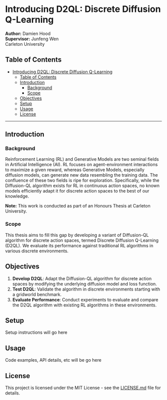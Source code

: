 # Introducing D2QL: Discrete Diffusion Q-Learning

**Author:** Damien Hood  
**Supervisor:** Junfeng Wen  
Carleton University  

## Table of Contents
- [Introducing D2QL: Discrete Diffusion Q-Learning](#introducing-d2ql-discrete-diffusion-q-learning)
  - [Table of Contents](#table-of-contents)
  - [Introduction](#introduction)
    - [Background](#background)
    - [Scope](#scope)
  - [Objectives](#objectives)
  - [Setup](#setup)
  - [Usage](#usage)
  - [License](#license)

---

## Introduction

### Background
Reinforcement Learning (RL) and Generative Models are two seminal fields in Artificial Intelligence (AI). RL focuses on agent-environment interactions to maximize a given reward, whereas Generative Models, especially diffusion models, can generate new data resembling the training data. The confluence of these two fields is ripe for exploration. Specifically, while the Diffusion-QL algorithm exists for RL in continuous action spaces, no known models efficiently adapt it for discrete action spaces to the best of our knowledge.

**Note:** This work is conducted as part of an Honours Thesis at Carleton University.

### Scope
This thesis aims to fill this gap by developing a variant of Diffusion-QL algorithm for discrete action spaces, termed Discrete Diffusion Q-Learning (D2QL). We evaluate its performance against traditional RL algorithms in various discrete environments.

## Objectives

1. **Develop D2QL**: Adapt the Diffusion-QL algorithm for discrete action spaces by modifying the underlying diffusion model and loss function.
2. **Test D2QL**: Validate the algorithm in discrete environments starting with a gridworld benchmark.
3. **Evaluate Performance**: Conduct experiments to evaluate and compare the D2QL algorithm with existing RL algorithms in these environments.

## Setup

Setup instructions will go here

## Usage

Code examples, API details, etc will be go here

## License

This project is licensed under the MIT License - see the [LICENSE.md](LICENSE.md) file for details.
